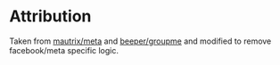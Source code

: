 # Attribution

Taken from [mautrix/meta](https://github.com/mautrix/meta/blob/main/pkg/msgconv/media.go) and [beeper/groupme](https://github.com/beeper/groupme/blob/master/groupmeext/message.go) and modified to remove facebook/meta specific logic.